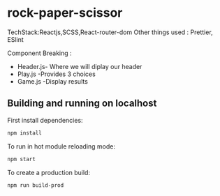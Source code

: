 # rock-paper-scissor


TechStack:Reactjs,SCSS,React-router-dom 
Other things used : Prettier, ESlint

Component Breaking :
- Header.js- Where we  will diplay our header
- Play.js -Provides 3 choices
- Game.js -Display results



## Building and running on localhost

First install dependencies:

```sh
npm install
```

To run in hot module reloading mode:

```sh
npm start
```

To create a production build:

```sh
npm run build-prod
```


